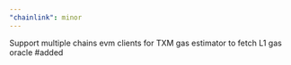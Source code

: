 ```yaml
---
"chainlink": minor
---
```


Support multiple chains evm clients for TXM gas estimator to fetch L1 gas oracle #added
